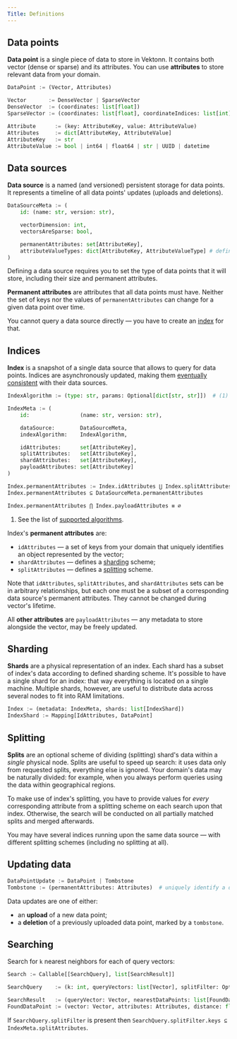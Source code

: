 ```yaml
---
Title: Definitions
---
```



## Data points

**Data point** is a single piece of data to store in Vektonn. It contains both vector (dense or sparse) and its attributes. You can use **attributes** to store relevant data from your domain.

```python
DataPoint := (Vector, Attributes)

Vector       := DenseVector | SparseVector
DenseVector  := (coordinates: list[float])
SparseVector := (coordinates: list[float], coordinateIndices: list[int])

Attribute      := (key: AttributeKey, value: AttributeValue)
Attributes     := dict[AttributeKey, AttributeValue]
AttributeKey   := str
AttributeValue := bool | int64 | float64 | str | UUID | datetime
```


## Data sources

**Data source** is a named (and versioned) persistent storage for data points. It represents a timeline of all data points' updates (uploads and deletions).

```python
DataSourceMeta := (
    id: (name: str, version: str),

    vectorDimension: int,
    vectorsAreSparse: bool,

    permanentAttributes: set[AttributeKey],
    attributeValueTypes: dict[AttributeKey, AttributeValueType] # defines a type of AttributeValue for each AttributeKey
)
```

Defining a data source requires you to set the type of data points that it will store, including their size and permanent attributes.

**Permanent attributes** are attributes that all data points must have. Neither the set of keys nor the values of `permanentAttributes` can change for a given data point over time.

You cannot query a data source directly — you have to create an [index](#indices) for that.


## Indices

**Index** is a snapshot of a single data source that allows to query for data points. Indices are asynchronously updated, making them [eventually consistent](https://en.wikipedia.org/wiki/Eventual_consistency) with their data sources.

```python
IndexAlgorithm := (type: str, params: Optional[dict[str, str]])  # (1)

IndexMeta := (
    id:                (name: str, version: str),

    dataSource:        DataSourceMeta,
    indexAlgorithm:    IndexAlgorithm,

    idAttributes:      set[AttributeKey],
    splitAttributes:   set[AttributeKey],
    shardAttributes:   set[AttributeKey],
    payloadAttributes: set[AttributeKey]
)

Index.permanentAttributes := Index.idAttributes ⋃ Index.splitAttributes ⋃ Index.shardAttributes
Index.permanentAttributes ⊆ DataSourceMeta.permanentAttributes

Index.permanentAttributes ⋂ Index.payloadAttributes ≡ ∅
```

1. See the list of <a href="/vektonn/reference/supported-algorithms">supported algorithms</a>.

<a name="permanent-attributes"></a>
Index's **permanent attributes** are:

- `idAttributes` — a set of keys from your domain that uniquely identifies an object represented by the vector;
- `shardAttributes` — defines a [sharding](#sharding) scheme;
- `splitAttributes` — defines a [splitting](#splitting) scheme.

Note that `idAttributes`, `splitAttributes`, and `shardAttributes` sets can be in arbitrary relationships, but each one must be a subset of a corresponding data source's permanent attributes. They cannot be changed during vector's lifetime.

All **other attributes** are `payloadAttributes` — any metadata to store alongside the vector, may be freely updated.


## Sharding

**Shards** are a physical representation of an index. Each shard has a subset of index's data according to defined sharding scheme. It's possible to have a single shard for an index: that way everything is located on a single machine. Multiple shards, however, are useful to distribute data across several nodes to fit into RAM limitations.

```python
Index := (metadata: IndexMeta, shards: list[IndexShard])
IndexShard := Mapping[IdAttributes, DataPoint]
```


## Splitting

**Splits** are an optional scheme of dividing (splitting) shard's data within a _single_ physical node. Splits are useful to speed up search: it uses data only from requested splits, everything else is ignored. Your domain's data may be naturally divided: for example, when you always perform queries using the data within geographical regions.

To make use of index's splitting, you have to provide values for _every_ corresponding attribute from a splitting scheme on each search upon that index. Otherwise, the search will be conducted on all partially matched splits and merged afterwards.

You may have several indices running upon the same data source — with different splitting schemes (including no splitting at all).


## Updating data

```python
DataPointUpdate := DataPoint | Tombstone
Tombstone := (permanentAttributes: Attributes)  # uniquely identify a data point to delete
```

Data updates are one of either:

- an **upload** of a new data point;
- a **deletion** of a previously uploaded data point, marked by a `tombstone`.


## Searching

Search for `k` nearest neighbors for each of query vectors:

```python
Search := Callable[[SearchQuery], list[SearchResult]]

SearchQuery    := (k: int, queryVectors: list[Vector], splitFilter: Optional[Attributes])

SearchResult   := (queryVector: Vector, nearestDataPoints: list[FoundDataPoint])
FoundDataPoint := (vector: Vector, attributes: Attributes, distance: float)
```

If `SearchQuery.splitFilter` is present then `SearchQuery.splitFilter.keys ⊆ IndexMeta.splitAttributes`.
